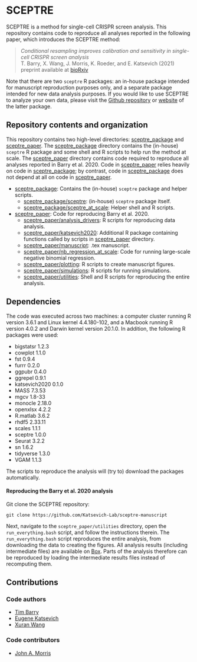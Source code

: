 # SCEPTRE

SCEPTRE is a method for single-cell CRISPR screen analysis. This repository contains code to reproduce all analyses reported in the following paper, which introduces the SCEPTRE method:

> *Conditional resampling improves calibration and sensitivity in single-cell CRISPR screen analysis* <br />
> T. Barry, X. Wang, J. Morris, K. Roeder, and E. Katsevich (2021)<br />
> preprint available at [bioRxiv](https://www.biorxiv.org/content/10.1101/2020.08.13.250092v6)

Note that there are two `sceptre` R packages: an in-house package intended for manuscript reproduction purposes only, and a separate package intended for new data analysis purposes. If you would like to use SCEPTRE to analyze your own data, please visit the [Github repository](https://github.com/Katsevich-Lab/sceptre) or [website](https://katsevich-lab.github.io/sceptre/) of the latter package.

## Repository contents and organization

This repository contains two high-level directories: [sceptre_package](./sceptre_package) and [sceptre_paper](./sceptre_paper). The [sceptre_package](./sceptre_package) directory contains the (in-house) `sceptre` R package and some shell and R scripts to help run the method at scale. The [sceptre_paper](./sceptre_paper) directory contains code required to reproduce all analyses reported in Barry et al. 2020. Code in [sceptre_paper](./sceptre_paper) relies heavily on code in [sceptre_package](./sceptre_package); by contrast, code in [sceptre_package](./sceptre_package) does not depend at all on code in [sceptre_paper](./sceptre_paper).

* [sceptre_package](./sceptre_package): Contains the (in-house) `sceptre` package and helper scripts.
  - [sceptre_package/sceptre](./sceptre_package/sceptre): (in-house) `sceptre` package itself.
  - [sceptre_package/sceptre_at_scale](./sceptre_package/sceptre_at_scale): Helper shell and R scripts.
* [sceptre_paper](./sceptre_paper): Code for reproducing Barry et al. 2020.
  - [sceptre_paper/analysis_drivers](./sceptre_paper/analysis_drivers): R scripts for reproducing data analysis.
  - [sceptre_paper/katsevich2020](./sceptre_paper/katsevich2020): Additional R package containing functions called by scripts in [sceptre_paper](./sceptre_paper) directory.
  - [sceptre_paper/manuscript](./sceptre_paper/manuscript): .tex manuscript.
  - [sceptre_paper/nb_regression_at_scale](./sceptre_paper/nb_regression_at_scale): Code for running large-scale negative binomial regression.
  - [sceptre_paper/plotting](./sceptre_paper/plotting): R scripts to create manuscript figures.
  - [sceptre_paper/simulations](./sceptre_paper/simulations): R scripts for running simulations.
  - [sceptre_paper/utilities](./sceptre_paper/utilities): Shell and R scripts for reproducing the entire analysis.

## Dependencies

The code was executed across two machines: a computer cluster running R version 3.6.1 and Linux kernel 4.4.180-102, and a Macbook running R version 4.0.2 and Darwin kernel version 20.1.0. In addition, the following R packages were used:

- bigstatsr 1.2.3
- cowplot 1.1.0
- fst 0.9.4
- furrr 0.2.0
- ggpubr 0.4.0
- ggrepel 0.9.1
- katsevich2020 0.1.0
- MASS 7.3.53
- mgcv 1.8-33
- monocle 2.18.0
- openxlsx 4.2.2
- R.matlab 3.6.2
- rhdf5 2.33.11
- scales 1.1.1
- sceptre 1.0.0
- Seurat 3.2.2
- sn 1.6.2
- tidyverse 1.3.0
- VGAM 1.1.3

The scripts to reproduce the analysis will (try to) download the packages automatically.

#### Reproducing the Barry et al. 2020 analysis

Git clone the SCEPTRE repository:

```
git clone https://github.com/Katsevich-Lab/sceptre-manuscript
```

Next, navigate to the `sceptre_paper/utilities` directory, open the `run_everything.bash` script, and follow the instructions therein. The `run_everything.bash` script reproduces the entire analysis, from downloading the data to creating the figures. All analysis results (including intermediate files) are available on [Box](https://upenn.box.com/v/sceptre-files-v7). Parts of the analysis therefore can be reproduced by loading the intermediate results files instead of recomputing them.

## Contributions

### Code authors
- [Tim Barry](https://timothy-barry.github.io/)
- [Eugene Katsevich](https://ekatsevi.github.io/)
- [Xuran Wang](https://xuranw.github.io/personalwebsite/)

### Code contributors
- [John A. Morris](https://morrisgenetics.com/publications/)
